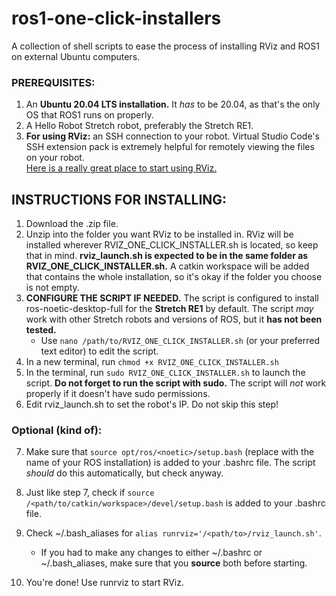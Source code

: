 # ros1-one-click-installers
A collection of shell scripts to ease the process of installing RViz and ROS1 on external Ubuntu computers.

### PREREQUISITES:
1. An **Ubuntu 20.04 LTS installation.** It _has_ to be 20.04, as that's the only OS that ROS1 runs on properly.
2. A Hello Robot Stretch robot, preferably the Stretch RE1.
3. **For using RViz:** an SSH connection to your robot. Virtual Studio Code's SSH extension pack is extremely helpful for remotely viewing the files on your robot.\
[Here is a really great place to start using RViz.](https://docs.hello-robot.com/0.2/stretch-ros/stretch_navigation/)

## INSTRUCTIONS FOR INSTALLING:

1. Download the .zip file.
2. Unzip into the folder you want RViz to be installed in. RViz will be installed wherever RVIZ_ONE_CLICK_INSTALLER.sh is located, so keep that in mind. **rviz_launch.sh is expected to be in the same folder as RVIZ_ONE_CLICK_INSTALLER.sh.** A catkin workspace will be added that contains the whole installation, so it's okay if the folder you choose is not empty.
3. **CONFIGURE THE SCRIPT IF NEEDED.** The script is configured to install ros-noetic-desktop-full for the **Stretch RE1** by default. The script _may_ work with other Stretch robots and versions of ROS, but it **has not been tested.**
   - Use `nano /path/to/RVIZ_ONE_CLICK_INSTALLER.sh` (or your preferred text editor) to edit the script.
4. In a new terminal, run `chmod +x RVIZ_ONE_CLICK_INSTALLER.sh`
5. In the terminal, run `sudo RVIZ_ONE_CLICK_INSTALLER.sh` to launch the script. **Do not forget to run the script with sudo.** The script will _not_ work properly if it doesn't have sudo permissions.
6. Edit rviz_launch.sh to set the robot's IP. Do not skip this step!
### Optional (kind of):
7. Make sure that `source opt/ros/<noetic>/setup.bash` (replace <noetic> with the name of your ROS installation) is added to your .bashrc file. The script _should_ do this automatically, but check anyway.
8. Just like step 7, check if `source /<path/to/catkin/workspace>/devel/setup.bash` is added to your .bashrc file.
9. Check ~/.bash_aliases for `alias runrviz='/<path/to>/rviz_launch.sh'`.
    - If you had to make any changes to either ~/.bashrc or ~/.bash_aliases, make sure that you **source** both before starting.

10. You're done! Use runrviz to start RViz.
